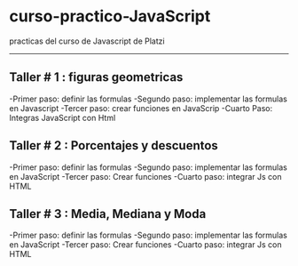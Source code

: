 # curso-practico-JavaScript
practicas del curso de Javascript de Platzi

******
## Taller # 1 : figuras geometricas



-Primer paso: definir las formulas
-Segundo paso: implementar las formulas en Javascript
-Tercer paso: crear funciones en JavaScrip
-Cuarto Paso: Integras JavaScript con Html

## Taller # 2 : Porcentajes y descuentos

-Primer paso: definir las formulas
-Segundo paso: implementar las formulas en JavaScript
-Tercer paso: Crear funciones
-Cuarto paso: integrar Js con HTML

## Taller # 3 : Media, Mediana y Moda

-Primer paso: definir las formulas
-Segundo paso: implementar las formulas en JavaScript
-Tercer paso: Crear funciones
-Cuarto paso: integrar Js con HTML
